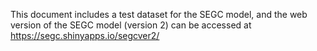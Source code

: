 This document includes a test dataset for the SEGC model, and the web version of the SEGC model (version 2) can be accessed at https://segc.shinyapps.io/segcver2/
